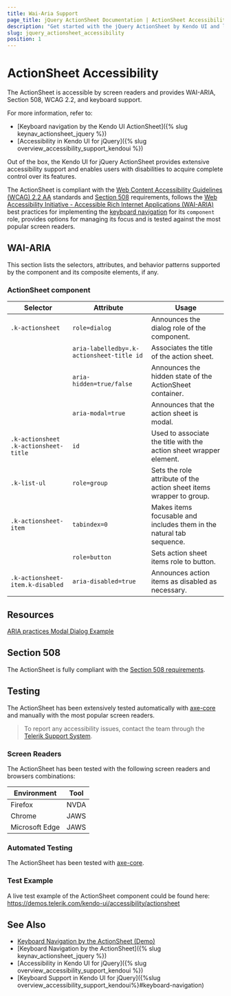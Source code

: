 ```yaml
---
title: Wai-Aria Support
page_title: jQuery ActionSheet Documentation | ActionSheet Accessibility
description: "Get started with the jQuery ActionSheet by Kendo UI and learn about its accessibility support for WAI-ARIA, Section 508, and WCAG 2.2."
slug: jquery_actionsheet_accessibility
position: 1
---
```


# ActionSheet Accessibility

The ActionSheet is accessible by screen readers and provides WAI-ARIA, Section 508, WCAG 2.2, and keyboard support.

 For more information, refer to:
* [Keyboard navigation by the Kendo UI ActionSheet]({% slug keynav_actionsheet_jquery %})
* [Accessibility in Kendo UI for jQuery]({% slug overview_accessibility_support_kendoui %})




Out of the box, the Kendo UI for jQuery ActionSheet provides extensive accessibility support and enables users with disabilities to acquire complete control over its features.


The ActionSheet is compliant with the [Web Content Accessibility Guidelines (WCAG) 2.2 AA](https://www.w3.org/TR/WCAG22/) standards and [Section 508](https://www.section508.gov/) requirements, follows the [Web Accessibility Initiative - Accessible Rich Internet Applications (WAI-ARIA)](https://www.w3.org/WAI/ARIA/apg/) best practices for implementing the [keyboard navigation](#keyboard-navigation) for its `component` role, provides options for managing its focus and is tested against the most popular screen readers.

## WAI-ARIA


This section lists the selectors, attributes, and behavior patterns supported by the component and its composite elements, if any.

### ActionSheet component

| Selector | Attribute | Usage |
| -------- | --------- | ----- |
| `.k-actionsheet` | `role=dialog` | Announces the dialog role of the component. |
|  | `aria-labelledby=.k-actionsheet-title id` | Associates the title of the action sheet. |
|  | `aria-hidden=true/false` | Announces the hidden state of the ActionSheet container. |
|  | `aria-modal=true` | Announces that the action sheet is modal. |
| `.k-actionsheet .k-actionsheet-title` | `id` | Used to associate the title with the action sheet wrapper element. |
| `.k-list-ul` | `role=group` | Sets the role attribute of the action sheet items wrapper to group. |
| `.k-actionsheet-item` | `tabindex=0` | Makes items focusable and includes them in the natural tab sequence. |
|  | `role=button` | Sets action sheet items role to button. |
| `.k-actionsheet-item.k-disabled` | `aria-disabled=true` | Announces action items as disabled as necessary. |

## Resources

[ARIA practices Modal Dialog Example](https://www.w3.org/WAI/ARIA/apg/patterns/dialog-modal/examples/dialog/)

## Section 508


The ActionSheet is fully compliant with the [Section 508 requirements](http://www.section508.gov/).

## Testing


The ActionSheet has been extensively tested automatically with [axe-core](https://github.com/dequelabs/axe-core) and manually with the most popular screen readers.

> To report any accessibility issues, contact the team through the [Telerik Support System](https://www.telerik.com/account/support-center).

### Screen Readers


The ActionSheet has been tested with the following screen readers and browsers combinations:

| Environment | Tool |
| ----------- | ---- |
| Firefox | NVDA |
| Chrome | JAWS |
| Microsoft Edge | JAWS |



### Automated Testing
The ActionSheet has been tested with [axe-core](https://github.com/dequelabs/axe-core).
### Test Example
A live test example of the ActionSheet component could be found here: https://demos.telerik.com/kendo-ui/accessibility/actionsheet
## See Also
* [Keyboard Navigation by the ActionSheet (Demo)](https://demos.telerik.com/kendo-ui/actionsheet/keyboard-navigation)
* [Keyboard Navigation by the ActionSheet]({% slug keynav_actionsheet_jquery %})
* [Accessibility in Kendo UI for jQuery]({% slug overview_accessibility_support_kendoui %})
* [Keyboard Support in Kendo UI for jQuery]({%slug overview_accessibility_support_kendoui%}#keyboard-navigation)
